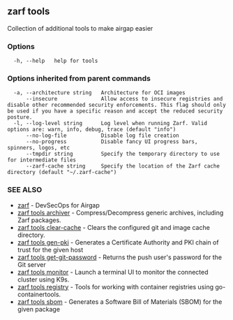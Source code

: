 ## zarf tools

Collection of additional tools to make airgap easier

### Options

```
  -h, --help   help for tools
```

### Options inherited from parent commands

```
  -a, --architecture string   Architecture for OCI images
      --insecure              Allow access to insecure registries and disable other recommended security enforcements. This flag should only be used if you have a specific reason and accept the reduced security posture.
  -l, --log-level string      Log level when running Zarf. Valid options are: warn, info, debug, trace (default "info")
      --no-log-file           Disable log file creation
      --no-progress           Disable fancy UI progress bars, spinners, logos, etc
      --tmpdir string         Specify the temporary directory to use for intermediate files
      --zarf-cache string     Specify the location of the Zarf cache directory (default "~/.zarf-cache")
```

### SEE ALSO

* [zarf](zarf.md)	 - DevSecOps for Airgap
* [zarf tools archiver](zarf_tools_archiver.md)	 - Compress/Decompress generic archives, including Zarf packages.
* [zarf tools clear-cache](zarf_tools_clear-cache.md)	 - Clears the configured git and image cache directory.
* [zarf tools gen-pki](zarf_tools_gen-pki.md)	 - Generates a Certificate Authority and PKI chain of trust for the given host
* [zarf tools get-git-password](zarf_tools_get-git-password.md)	 - Returns the push user's password for the Git server
* [zarf tools monitor](zarf_tools_monitor.md)	 - Launch a terminal UI to monitor the connected cluster using K9s.
* [zarf tools registry](zarf_tools_registry.md)	 - Tools for working with container registries using go-containertools.
* [zarf tools sbom](zarf_tools_sbom.md)	 - Generates a Software Bill of Materials (SBOM) for the given package

